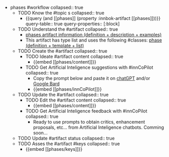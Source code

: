 
- phases #workflow
   collapsed:: true
  - TODO Know the #topic s
    collapsed:: true
    - {{query (and [[phases]] (property :innbok-artifact [[phases]]))}}
      query-table:: true
      query-properties:: [:block]
  - TODO Understand the #artifact
    collapsed:: true
    - [phases artifact information (definition + description + examples)](https://go.innbok.com/#/page/innBoK%2Fphases%2Finfo)
    - This artifact has type list and uses the following #classes: [phase (definition + template + list)](https://go.innbok.com/#/page/innBoK%2Fclass%2Fphase)
  - TODO Create the #artifact
     collapsed:: true
    - TODO Ideate #artifact content
      collapsed:: true
      - {{embed [[phases/content]]}}
    - TODO Get Artificial Inteligence suggestions with #innCoPilot
      collapsed:: true
      - Copy the prompt below and paste it on [chatGPT](https://chat.openai.com) and/or [Google Bard](https://bard.google.com/chat)
      - {{embed [[phases/innCoPilot]]}}
  - TODO Update the #artifact
    collapsed:: true
    - TODO Edit the #artifact content
     collapsed:: true
      - {{embed [[phases/content]]}}
    - TODO Get Artificial Inteligence feedback with #innCoPilot
      collapsed:: true
      - Ready to use prompts to obtain critics, enhancement proposals, etc... from Artificial Inteligence chatbots. Comming soon...
  - TODO Update #artifact status
    collapsed:: true
  - TODO Asses the #artifact #keys
    collapsed:: true
    - {{embed [[phases/keys]]}}




